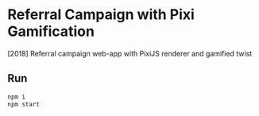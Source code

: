 # Referral Campaign with Pixi Gamification
[2018] Referral campaign web-app with PixiJS renderer and gamified twist

## Run

```sh
npm i
npm start
```
